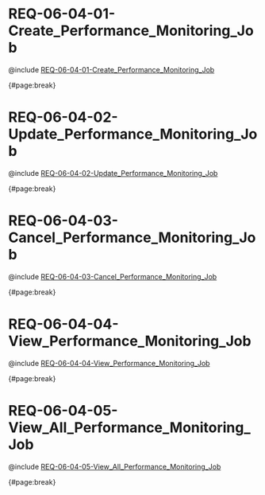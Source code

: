 <!--
    ATTENTION: This file was generated via gradle!
               Do NOT manually edit this file! Any such changes will be overwritten!
-->

# REQ-06-04-01-Create_Performance_Monitoring_Job

@include [REQ-06-04-01-Create_Performance_Monitoring_Job](REQ-06-04-01-Create_Performance_Monitoring_Job.md)

{#page:break}

# REQ-06-04-02-Update_Performance_Monitoring_Job

@include [REQ-06-04-02-Update_Performance_Monitoring_Job](REQ-06-04-02-Update_Performance_Monitoring_Job.md)

{#page:break}

# REQ-06-04-03-Cancel_Performance_Monitoring_Job

@include [REQ-06-04-03-Cancel_Performance_Monitoring_Job](REQ-06-04-03-Cancel_Performance_Monitoring_Job.md)

{#page:break}

# REQ-06-04-04-View_Performance_Monitoring_Job

@include [REQ-06-04-04-View_Performance_Monitoring_Job](REQ-06-04-04-View_Performance_Monitoring_Job.md)

{#page:break}

# REQ-06-04-05-View_All_Performance_Monitoring_Job

@include [REQ-06-04-05-View_All_Performance_Monitoring_Job](REQ-06-04-05-View_All_Performance_Monitoring_Job.md)

{#page:break}
